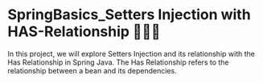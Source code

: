 # SpringBasics_Setters Injection with HAS-Relationship 🍃💉😎
In this project, we will explore Setters Injection and its relationship with the Has Relationship in Spring Java. The Has Relationship refers to the relationship between a bean and its dependencies.
